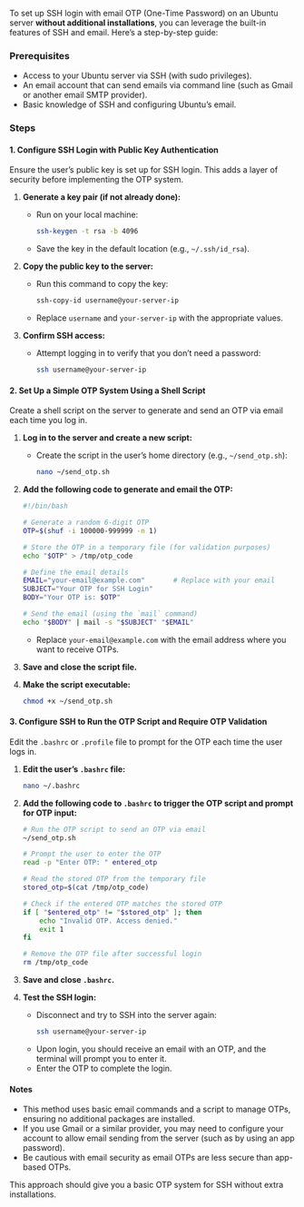 
To set up SSH login with email OTP (One-Time Password) on an Ubuntu server **without additional installations**, you can leverage the built-in features of SSH and email. Here’s a step-by-step guide:

### Prerequisites

- Access to your Ubuntu server via SSH (with sudo privileges).
- An email account that can send emails via command line (such as Gmail or another email SMTP provider).
- Basic knowledge of SSH and configuring Ubuntu’s email.

### Steps

#### 1. Configure SSH Login with Public Key Authentication

Ensure the user’s public key is set up for SSH login. This adds a layer of security before implementing the OTP system.

1. **Generate a key pair (if not already done):**
   - Run on your local machine:
     ```bash
     ssh-keygen -t rsa -b 4096
     ```
   - Save the key in the default location (e.g., `~/.ssh/id_rsa`).

2. **Copy the public key to the server:**
   - Run this command to copy the key:
     ```bash
     ssh-copy-id username@your-server-ip
     ```
   - Replace `username` and `your-server-ip` with the appropriate values.

3. **Confirm SSH access:**
   - Attempt logging in to verify that you don’t need a password:
     ```bash
     ssh username@your-server-ip
     ```

#### 2. Set Up a Simple OTP System Using a Shell Script

Create a shell script on the server to generate and send an OTP via email each time you log in.

1. **Log in to the server and create a new script:**
   - Create the script in the user’s home directory (e.g., `~/send_otp.sh`):
     ```bash
     nano ~/send_otp.sh
     ```

2. **Add the following code to generate and email the OTP:**
   ```bash
   #!/bin/bash

   # Generate a random 6-digit OTP
   OTP=$(shuf -i 100000-999999 -n 1)
   
   # Store the OTP in a temporary file (for validation purposes)
   echo "$OTP" > /tmp/otp_code

   # Define the email details
   EMAIL="your-email@example.com"       # Replace with your email
   SUBJECT="Your OTP for SSH Login"
   BODY="Your OTP is: $OTP"

   # Send the email (using the `mail` command)
   echo "$BODY" | mail -s "$SUBJECT" "$EMAIL"
   ```

   - Replace `your-email@example.com` with the email address where you want to receive OTPs.

3. **Save and close the script file.**

4. **Make the script executable:**
   ```bash
   chmod +x ~/send_otp.sh
   ```

#### 3. Configure SSH to Run the OTP Script and Require OTP Validation

Edit the `.bashrc` or `.profile` file to prompt for the OTP each time the user logs in.

1. **Edit the user’s `.bashrc` file:**
   ```bash
   nano ~/.bashrc
   ```

2. **Add the following code to `.bashrc` to trigger the OTP script and prompt for OTP input:**
   ```bash
   # Run the OTP script to send an OTP via email
   ~/send_otp.sh

   # Prompt the user to enter the OTP
   read -p "Enter OTP: " entered_otp

   # Read the stored OTP from the temporary file
   stored_otp=$(cat /tmp/otp_code)

   # Check if the entered OTP matches the stored OTP
   if [ "$entered_otp" != "$stored_otp" ]; then
       echo "Invalid OTP. Access denied."
       exit 1
   fi

   # Remove the OTP file after successful login
   rm /tmp/otp_code
   ```

3. **Save and close `.bashrc`.**

4. **Test the SSH login:**
   - Disconnect and try to SSH into the server again:
     ```bash
     ssh username@your-server-ip
     ```
   - Upon login, you should receive an email with an OTP, and the terminal will prompt you to enter it.
   - Enter the OTP to complete the login.

#### Notes

- This method uses basic email commands and a script to manage OTPs, ensuring no additional packages are installed.
- If you use Gmail or a similar provider, you may need to configure your account to allow email sending from the server (such as by using an app password).
- Be cautious with email security as email OTPs are less secure than app-based OTPs.

This approach should give you a basic OTP system for SSH without extra installations.
